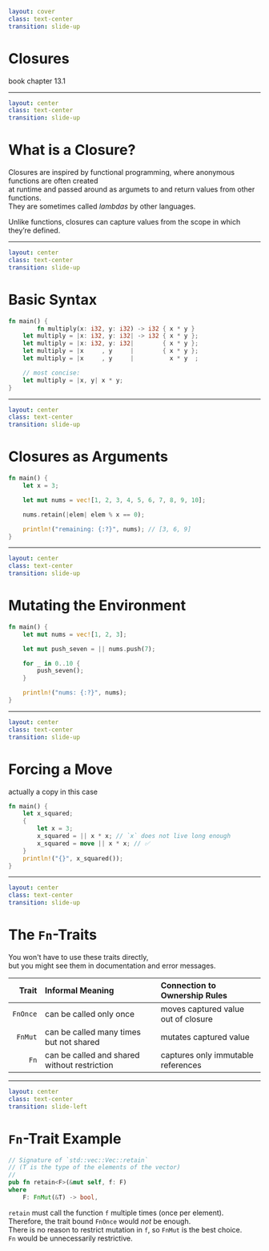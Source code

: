 ```yaml
layout: cover
class: text-center
transition: slide-up
```

# Closures

book chapter 13.1

---

```yaml
layout: center
class: text-center
transition: slide-up
```

# What is a Closure?

<div></div>

Closures are inspired by functional programming, where anonymous functions are often created\
at runtime and passed around as argumets to and return values from other functions.\
They are sometimes called _lambdas_ by other languages.

Unlike functions, closures can capture values from the scope in which they’re defined.

---

```yaml
layout: center
class: text-center
transition: slide-up
```

# Basic Syntax

```rust {2|2,3|3,4|4,5|5,6|8,9|all}
fn main() {
        fn multiply(x: i32, y: i32) -> i32 { x * y }
    let multiply = |x: i32, y: i32| -> i32 { x * y };
    let multiply = |x: i32, y: i32|        { x * y };
    let multiply = |x     , y     |        { x * y };
    let multiply = |x     , y     |          x * y  ;

    // most concise:
    let multiply = |x, y| x * y;
}
```

---

```yaml
layout: center
class: text-center
transition: slide-up
```

# Closures as Arguments

```rust
fn main() {
    let x = 3;

    let mut nums = vec![1, 2, 3, 4, 5, 6, 7, 8, 9, 10];

    nums.retain(|elem| elem % x == 0);

    println!("remaining: {:?}", nums); // [3, 6, 9]
}
```

<div
    style="background-color: red"
    class="h-0.5 absolute top-62 left-86 w-3.5"
></div>
<div
    style="background-color: red"
    class="h-0.5 absolute top-82 left-132 w-3.5"
></div>

---

```yaml
layout: center
class: text-center
transition: slide-up
```

# Mutating the Environment

```rust
fn main() {
    let mut nums = vec![1, 2, 3];

    let mut push_seven = || nums.push(7);

    for _ in 0..10 {
        push_seven();
    }

    println!("nums: {:?}", nums);
}
```

---

```yaml
layout: center
class: text-center
transition: slide-up
```

# Forcing a Move

actually a copy in this case

```rust
fn main() {
    let x_squared;
    {
        let x = 3;
        x_squared = || x * x; // `x` does not live long enough
        x_squared = move || x * x; // ✅
    }
    println!("{}", x_squared());
}
```

<div
    style="background-color: red"
    class="h-0.5 absolute top-86 left-104 w-9"
></div>

---

```yaml
layout: center
class: text-center
transition: slide-up
```

# The `Fn`-Traits

You won't have to use these traits directly,\
but you might see them in documentation and error messages.

|    Trait | Informal Meaning                             | Connection to Ownership Rules       |
| -------: | :------------------------------------------- | :---------------------------------- |
| `FnOnce` | can be called only once                      | moves captured value out of closure |
|  `FnMut` | can be called many times but not shared      | mutates captured value              |
|     `Fn` | can be called and shared without restriction | captures only immutable references  |

---

```yaml
layout: center
class: text-center
transition: slide-left
```

# `Fn`-Trait Example

```rust
// Signature of `std::vec::Vec::retain`
// (T is the type of the elements of the vector)
//
pub fn retain<F>(&mut self, f: F)
where
    F: FnMut(&T) -> bool,
```

`retain` must call the function `f` multiple times (once per element).\
Therefore, the trait bound `FnOnce` would _not_ be enough.\
There is no reason to restrict mutation in `f`, so `FnMut` is the best choice.\
`Fn` would be unnecessarily restrictive.
